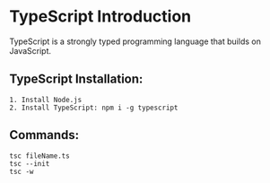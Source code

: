 # TypeScript Introduction

TypeScript is a strongly typed programming language that builds on JavaScript.

## TypeScript Installation:

```
1. Install Node.js
2. Install TypeScript: npm i -g typescript
```

## Commands:

```
tsc fileName.ts
tsc --init
tsc -w
```
